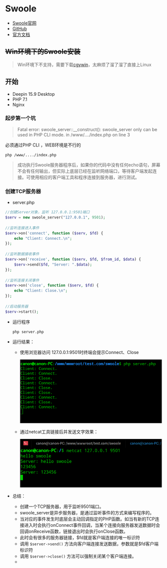 #	Swoole

* [Swoole官网](https://www.swoole.com/)
* [GitHub](https://github.com/swoole/swoole-src)
* [官方文档](https://wiki.swoole.com/)

## ~~Win环境下的Swoole安装~~

> Win环境下不支持，需要下载[cgywin](https://www.cnblogs.com/itsuibi/p/8995137.html)，太麻烦了溜了溜了直接上Linux

## 	开始

- Deepin 15.9 Desktop
- PHP 7.1
- Nginx

### 起步第一个坑

  > Fatal error: swoole_server::__construct(): swoole_server only can be used in PHP CLI mode. in /www/..../index.php on line 3

  必须通过PHP CLI ，WEB环境是不行的

  ```shell
  php /www/..../index.php
  ```

> 成功执行Swoole服务器程序后，如果你的代码中没有任何echo语句，屏幕不会有任何输出，但实际上底层已经在监听网络端口，等待客户端发起连接。可使用相应的客户端工具和程序连接到服务器，进行测试。

###	创建TCP服务器

* server.php

```php
//创建Server对象，监听 127.0.0.1:9501端口
$serv = new swoole_server("127.0.0.1", 9501); 

//监听连接进入事件
$serv->on('connect', function ($serv, $fd) {  
    echo "Client: Connect.\n";
});

//监听数据接收事件
$serv->on('receive', function ($serv, $fd, $from_id, $data) {
    $serv->send($fd, "Server: ".$data);
});

//监听连接关闭事件
$serv->on('close', function ($serv, $fd) {
    echo "Client: Close.\n";
});

//启动服务器
$serv->start(); 

```

* 运行程序

  ```shell
  php server.php	
  ```

* 运行结果：

  * 使用浏览器访问 127.0.0.1:9501时终端会提示Connect、Close

    ![1555503004575](../static/1555503004575.png)

  * 通过netcat工具链接后并发送文字效果：

    ![1555502977334](../static/1555502977334.png)



* 总结：

  * 创建一个TCP服务器，用于监听9501端口。
  * swoole_server是异步服务器，是通过监听事件的方式来编写程序的。
  * 当对应的事件发生时底层会主动回调指定的PHP函数。如当有新的TCP连接进入时会执行onConnect事件回调，当某个连接向服务器发送数据时会回调onReceive函数，链接退出时会执行onClose函数。
  * 此时会有很多的服务器链接，$fd就是客户端连接的唯一标识符
  * 调用 `$server->send()` 方法向客户端连接发送数据，参数就是$fd客户端标识符
  * 调用 `$server->close()` 方法可以强制关闭某个客户端连接。
  * 
    

   

   

   

   

   

   